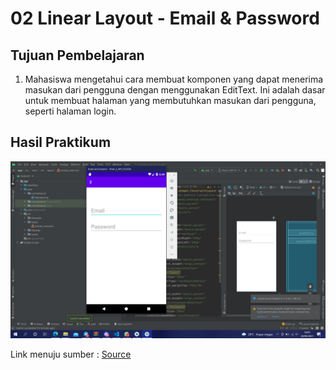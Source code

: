 # 02 Linear Layout - Email & Password

## Tujuan Pembelajaran

1. Mahasiswa mengetahui cara membuat komponen yang dapat menerima masukan dari pengguna dengan menggunakan EditText. Ini adalah dasar untuk membuat halaman yang membutuhkan masukan dari pengguna, seperti halaman login.

## Hasil Praktikum
![Hasil dari laporan](img/Screenshot.png)

Link menuju sumber : [Source](/../../tree/master/src/02$20Linear$20Layout$20-$20Email$20&$20Password)
